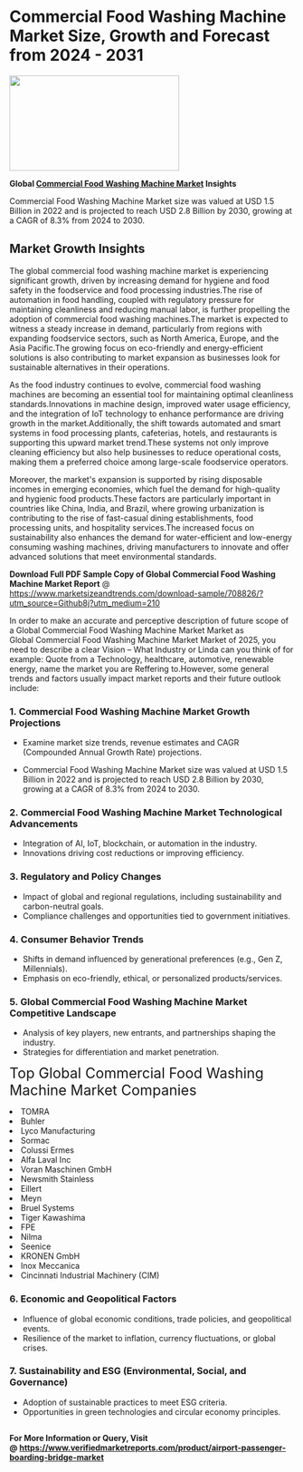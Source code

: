 <H1>Commercial Food Washing Machine Market Size, Growth and Forecast from 2024 - 2031</H1><img class="aligncenter size-medium wp-image-584254" src="https://thirdeyenews.in/wp-content/uploads/2024/09/Global-Market-Research-300x168.jpeg" alt="" width="300" height="168" /><p><strong>Global&nbsp;<a href="https://www.marketsizeandtrends.com/download-sample/708826/?utm_source=Github8j?utm_medium=210">Commercial Food Washing Machine Market</a> Insights</strong></p><p>Commercial Food Washing Machine Market size was valued at USD 1.5 Billion in 2022 and is projected to reach USD 2.8 Billion by 2030, growing at a CAGR of 8.3% from 2024 to 2030.</p><p><h2>Market Growth Insights</h2> <p>The global commercial food washing machine market is experiencing significant growth, driven by increasing demand for hygiene and food safety in the foodservice and food processing industries.The rise of automation in food handling, coupled with regulatory pressure for maintaining cleanliness and reducing manual labor, is further propelling the adoption of commercial food washing machines.The market is expected to witness a steady increase in demand, particularly from regions with expanding foodservice sectors, such as North America, Europe, and the Asia Pacific.The growing focus on eco-friendly and energy-efficient solutions is also contributing to market expansion as businesses look for sustainable alternatives in their operations.</p> <p>As the food industry continues to evolve, commercial food washing machines are becoming an essential tool for maintaining optimal cleanliness standards.Innovations in machine design, improved water usage efficiency, and the integration of IoT technology to enhance performance are driving growth in the market.Additionally, the shift towards automated and smart systems in food processing plants, cafeterias, hotels, and restaurants is supporting this upward market trend.These systems not only improve cleaning efficiency but also help businesses to reduce operational costs, making them a preferred choice among large-scale foodservice operators.</p> <p>Moreover, the market's expansion is supported by rising disposable incomes in emerging economies, which fuel the demand for high-quality and hygienic food products.These factors are particularly important in countries like China, India, and Brazil, where growing urbanization is contributing to the rise of fast-casual dining establishments, food processing units, and hospitality services.The increased focus on sustainability also enhances the demand for water-efficient and low-energy consuming washing machines, driving manufacturers to innovate and offer advanced solutions that meet environmental standards.</p> <p><span class=""><strong>Download Full PDF Sample Copy of Global Commercial Food Washing Machine Market Report</strong> @ <a href="https://www.marketsizeandtrends.com/download-sample/708826/?utm_source=Github8j?utm_medium=210" target="_blank">https://www.marketsizeandtrends.com/download-sample/708826/?utm_source=Github8j?utm_medium=210</a></span></p><p>In order to make an accurate and perceptive description of future scope of a Global&nbsp;Commercial Food Washing Machine Market Market as Global&nbsp;Commercial Food Washing Machine Market Market of 2025, you need to describe a clear Vision &ndash; What Industry or Linda can you think of for example: Quote from a Technology, healthcare, automotive, renewable energy, name the market you are Reffering to.However, some general trends and factors usually impact market reports and their future outlook include:</p><h3>1.&nbsp;<strong>Commercial Food Washing Machine Market Growth Projections</strong></h3><ul><li>Examine market size trends, revenue estimates and CAGR (Compounded Annual Growth Rate) projections.</li><li><p>Commercial Food Washing Machine Market size was valued at USD 1.5 Billion in 2022 and is projected to reach USD 2.8 Billion by 2030, growing at a CAGR of 8.3% from 2024 to 2030.</p></li></ul><h3>2.&nbsp;<strong>Commercial Food Washing Machine Market Technological Advancements</strong></h3><ul><li>Integration of AI, IoT, blockchain, or automation in the industry.</li><li>Innovations driving cost reductions or improving efficiency.</li></ul><h3>3.&nbsp;<strong>Regulatory and Policy Changes</strong></h3><ul><li>Impact of global and regional regulations, including sustainability and carbon-neutral goals.</li><li>Compliance challenges and opportunities tied to government initiatives.</li></ul><h3>4.&nbsp;<strong>Consumer Behavior Trends</strong></h3><ul><li>Shifts in demand influenced by generational preferences (e.g., Gen Z, Millennials).</li><li>Emphasis on eco-friendly, ethical, or personalized products/services.</li></ul><h3>5.&nbsp;<strong>Global Commercial Food Washing Machine Market Competitive Landscape</strong></h3><ul><li>Analysis of key players, new entrants, and partnerships shaping the industry.</li><li>Strategies for differentiation and market penetration.</li></ul><p data-pm-slice="1 1 []"><span style="color: inherit; font-family: inherit; font-size: 25px;">Top Global Commercial Food Washing Machine Market Companies</span></p><div class="" data-test-id=""><p><li>TOMRA</li><li> Buhler</li><li> Lyco Manufacturing</li><li> Sormac</li><li> Colussi Ermes</li><li> Alfa Laval Inc</li><li> Voran Maschinen GmbH</li><li> Newsmith Stainless</li><li> Eillert</li><li> Meyn</li><li> Bruel Systems</li><li> Tiger Kawashima</li><li> FPE</li><li> Nilma</li><li> Seenice</li><li> KRONEN GmbH</li><li> Inox Meccanica</li><li> Cincinnati Industrial Machinery (CIM)</li></p></div><h3>6.&nbsp;<strong>Economic and Geopolitical Factors</strong></h3><ul><li>Influence of global economic conditions, trade policies, and geopolitical events.</li><li>Resilience of the market to inflation, currency fluctuations, or global crises.</li></ul><h3>7.&nbsp;<strong>Sustainability and ESG (Environmental, Social, and Governance)</strong></h3><ul><li>Adoption of sustainable practices to meet ESG criteria.</li><li>Opportunities in green technologies and circular economy principles.</li></ul><h2><strong style="font-size: 14px;">For More Information or Query, Visit @&nbsp;</strong><a style="background-color: #ffffff; font-size: 14px;" href="https://www.marketsizeandtrends.com/report/commercial-food-washing-machine-market/" target="_blank">https://www.verifiedmarketreports.com/product/airport-passenger-boarding-bridge-market</a></h2>